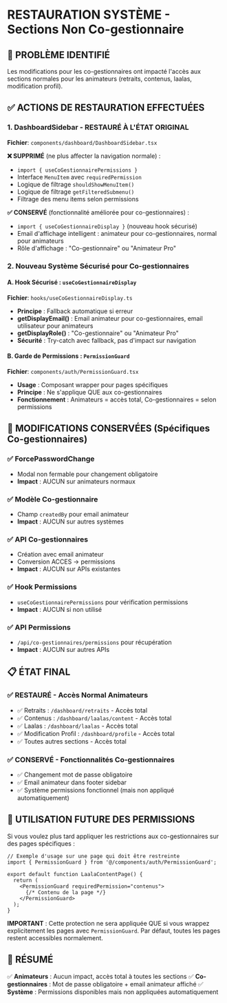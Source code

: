 # RESTAURATION SYSTÈME - Sections Non Co-gestionnaire

## 🎯 PROBLÈME IDENTIFIÉ
Les modifications pour les co-gestionnaires ont impacté l'accès aux sections normales pour les animateurs (retraits, contenus, laalas, modification profil).

## ✅ ACTIONS DE RESTAURATION EFFECTUÉES

### 1. DashboardSidebar - RESTAURÉ À L'ÉTAT ORIGINAL
**Fichier**: `components/dashboard/DashboardSidebar.tsx`

**❌ SUPPRIMÉ** (ne plus affecter la navigation normale) :
- `import { useCoGestionnairePermissions }`
- Interface `MenuItem` avec `requiredPermission`
- Logique de filtrage `shouldShowMenuItem()`
- Logique de filtrage `getFilteredSubmenu()`
- Filtrage des menu items selon permissions

**✅ CONSERVÉ** (fonctionnalité améliorée pour co-gestionnaires) :
- `import { useCoGestionnaireDisplay }` (nouveau hook sécurisé)
- Email d'affichage intelligent : animateur pour co-gestionnaires, normal pour animateurs
- Rôle d'affichage : "Co-gestionnaire" ou "Animateur Pro"

### 2. Nouveau Système Sécurisé pour Co-gestionnaires

#### A. Hook Sécurisé : `useCoGestionnaireDisplay`
**Fichier**: `hooks/useCoGestionnaireDisplay.ts`
- **Principe** : Fallback automatique si erreur
- **getDisplayEmail()** : Email animateur pour co-gestionnaires, email utilisateur pour animateurs
- **getDisplayRole()** : "Co-gestionnaire" ou "Animateur Pro"
- **Sécurité** : Try-catch avec fallback, pas d'impact sur navigation

#### B. Garde de Permissions : `PermissionGuard`
**Fichier**: `components/auth/PermissionGuard.tsx`
- **Usage** : Composant wrapper pour pages spécifiques
- **Principe** : Ne s'applique QUE aux co-gestionnaires
- **Fonctionnement** : Animateurs = accès total, Co-gestionnaires = selon permissions

## 🔧 MODIFICATIONS CONSERVÉES (Spécifiques Co-gestionnaires)

### ✅ ForcePasswordChange
- Modal non fermable pour changement obligatoire
- **Impact** : AUCUN sur animateurs normaux

### ✅ Modèle Co-gestionnaire
- Champ `createdBy` pour email animateur
- **Impact** : AUCUN sur autres systèmes

### ✅ API Co-gestionnaires
- Création avec email animateur
- Conversion ACCES → permissions
- **Impact** : AUCUN sur APIs existantes

### ✅ Hook Permissions
- `useCoGestionnairePermissions` pour vérification permissions
- **Impact** : AUCUN si non utilisé

### ✅ API Permissions
- `/api/co-gestionnaires/permissions` pour récupération
- **Impact** : AUCUN sur autres APIs

## 📋 ÉTAT FINAL

### ✅ RESTAURÉ - Accès Normal Animateurs
- ✅ Retraits : `/dashboard/retraits` - Accès total
- ✅ Contenus : `/dashboard/laalas/content` - Accès total
- ✅ Laalas : `/dashboard/laalas` - Accès total
- ✅ Modification Profil : `/dashboard/profile` - Accès total
- ✅ Toutes autres sections - Accès total

### ✅ CONSERVÉ - Fonctionnalités Co-gestionnaires
- ✅ Changement mot de passe obligatoire
- ✅ Email animateur dans footer sidebar
- ✅ Système permissions fonctionnel (mais non appliqué automatiquement)

## 🚀 UTILISATION FUTURE DES PERMISSIONS

Si vous voulez plus tard appliquer les restrictions aux co-gestionnaires sur des pages spécifiques :

```tsx
// Exemple d'usage sur une page qui doit être restreinte
import { PermissionGuard } from '@/components/auth/PermissionGuard';

export default function LaalaContentPage() {
  return (
    <PermissionGuard requiredPermission="contenus">
      {/* Contenu de la page */}
    </PermissionGuard>
  );
}
```

**IMPORTANT** : Cette protection ne sera appliquée QUE si vous wrappez explicitement les pages avec `PermissionGuard`. Par défaut, toutes les pages restent accessibles normalement.

## 🎯 RÉSUMÉ

✅ **Animateurs** : Aucun impact, accès total à toutes les sections
✅ **Co-gestionnaires** : Mot de passe obligatoire + email animateur affiché
✅ **Système** : Permissions disponibles mais non appliquées automatiquement
